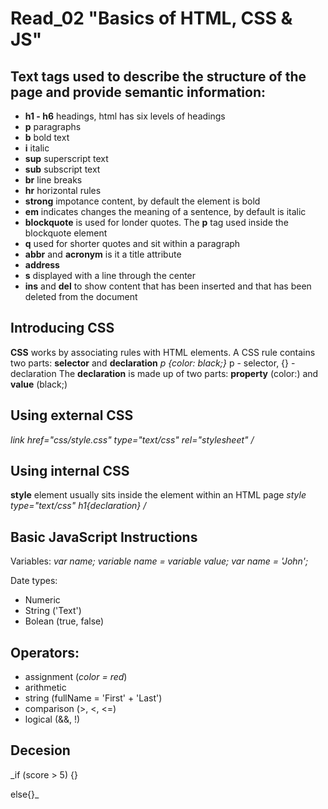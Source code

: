 # Read_02 "Basics of HTML, CSS & JS"

## Text tags used to describe the structure of the page and provide semantic information:

* **h1 - h6** headings, html has six levels of headings
* **p** paragraphs
* **b** bold text 
* **i** italic
* **sup** superscript text 
* **sub** subscript text
* **br** line breaks
* **hr** horizontal rules
* **strong** impotance content, by default the element is bold
* **em** indicates changes the meaning of a sentence, by default is italic
* **blockquote** is used for londer quotes. The **p** tag used inside the blockquote element
* **q** used for shorter quotes and sit within a paragraph
* **abbr** and **acronym** is it a title attribute
* **address** 
* **s** displayed with a line through the center
* **ins** and **del** to show content that has been inserted and that has been deleted from the document
  
## Introducing CSS

**CSS** works by associating rules with HTML elements.
A CSS rule contains two parts: **selector** and **declaration**
_p {color: black;}_
p - selector,  {} - declaration
The **declaration** is made up of two parts: **property** (color:) and **value** (black;)

## Using external CSS

_link href="css/style.css" type="text/css" rel="stylesheet" /_

## Using internal CSS
 
**style** element usually sits inside the <head> element within an HTML page
  _style type="text/css"  h1{declaration} /_
  
## Basic JavaScript Instructions
  
  Variables: _var name;_
             _variable name = variable value;_
             _var name = 'John';_
  
  Date types:
  * Numeric
  * String ('Text')
  * Bolean (true, false)
  
## Operators:
  
  * assignment (_color = red_)
  * arithmetic
  * string (fullName = 'First' + 'Last')
  * comparison (>, <, <=)
  * logical (&&, !)
  
## Decesion
  
  _if (score > 5) {}
  
   else{}_
   

   
  
  
  
  



